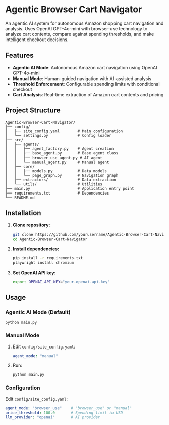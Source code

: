 # Agentic Browser Cart Navigator

An agentic AI system for autonomous Amazon shopping cart navigation and analysis. Uses OpenAI GPT-4o-mini with browser-use technology to analyze cart contents, compare against spending thresholds, and make intelligent checkout decisions.

## Features

- **Agentic AI Mode**: Autonomous Amazon cart navigation using OpenAI GPT-4o-mini
- **Manual Mode**: Human-guided navigation with AI-assisted analysis
- **Threshold Enforcement**: Configurable spending limits with conditional checkout
- **Cart Analysis**: Real-time extraction of Amazon cart contents and pricing

## Project Structure

```
Agentic-Browser-Cart-Navigator/
├── config/
│   ├── site_config.yaml        # Main configuration
│   └── settings.py             # Config loader
├── src/
│   ├── agents/
│   │   ├── agent_factory.py    # Agent creation
│   │   ├── base_agent.py       # Base agent class
│   │   ├── browser_use_agent.py # AI agent
│   │   └── manual_agent.py     # Manual agent
│   ├── core/
│   │   ├── models.py           # Data models
│   │   └── page_graph.py       # Navigation graph
│   ├── extractors/             # Data extraction
│   └── utils/                  # Utilities
├── main.py                     # Application entry point
├── requirements.txt            # Dependencies
└── README.md
```

## Installation

1. **Clone repository:**
   ```bash
   git clone https://github.com/yourusername/Agentic-Browser-Cart-Navigator.git
   cd Agentic-Browser-Cart-Navigator
   ```

2. **Install dependencies:**
   ```bash
   pip install -r requirements.txt
   playwright install chromium
   ```

3. **Set OpenAI API key:**
   ```bash
   export OPENAI_API_KEY="your-openai-api-key"
   ```

## Usage

### Agentic AI Mode (Default)
```bash
python main.py
```

### Manual Mode
1. Edit `config/site_config.yaml`:
   ```yaml
   agent_mode: "manual"
   ```
2. Run:
   ```bash
   python main.py
   ```

### Configuration
Edit `config/site_config.yaml`:
```yaml
agent_mode: "browser_use"    # "browser_use" or "manual"
price_threshold: 100.0       # Spending limit in USD
llm_provider: "openai"       # AI provider
```

